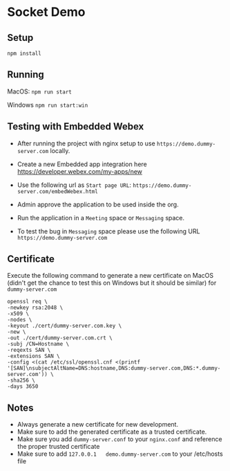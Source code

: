 # Socket Demo
## Setup 
`npm install`
## Running
MacOS: `npm run start`

Windows `npm run start:win`

## Testing with Embedded Webex
- After running the project with nginx setup to use `https://demo.dummy-server.com` locally. 
- Create a new Embedded app integration here https://developer.webex.com/my-apps/new
- Use the following url as `Start page URL`: `https://demo.dummy-server.com/embedWebex.html`
- Admin approve the application to be used inside the org.
- Run the application in a `Meeting` space or `Messaging` space. 

- To test the bug in `Messaging` space please use the following URL `https://demo.dummy-server.com`


## Certificate 
Execute the following command to generate a new certificate on MacOS (didn't get the chance to test this on Windows but it should be similar) for `dummy-server.com`
```
openssl req \
-newkey rsa:2048 \
-x509 \
-nodes \
-keyout ./cert/dummy-server.com.key \
-new \
-out ./cert/dummy-server.com.crt \
-subj /CN=Hostname \
-reqexts SAN \
-extensions SAN \
-config <(cat /etc/ssl/openssl.cnf <(printf '[SAN]\nsubjectAltName=DNS:hostname,DNS:dummy-server.com,DNS:*.dummy-server.com')) \
-sha256 \
-days 3650
```

## Notes
- Always generate a new certificate for new development. 
- Make sure to add the generated certificate as a trusted certificate.
- Make sure you add `dummy-server.conf` to your `nginx.conf` and reference the proper trusted certificate
- Make sure to add `127.0.0.1   demo.dummy-server.com` to your /etc/hosts file

